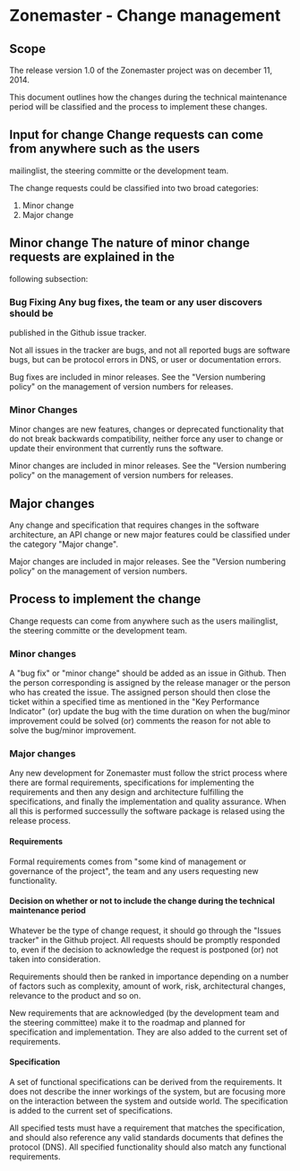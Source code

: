 # Zonemaster - Change management

## Scope
The release version 1.0 of the Zonemaster project was on december 11, 2014. 

This document outlines how the changes during the technical maintenance
period will be classified and the process to implement these changes.

## Input for change Change requests can come from anywhere such as the users
mailinglist, the steering committe or the development team. 

The change requests could be classified into two broad categories:

1. Minor change
2. Major change

## Minor change The nature of minor change requests are explained in the
following subsection: 

###  Bug Fixing Any bug fixes, the team or any user discovers should be
published in the Github issue tracker.

Not all issues in the tracker are bugs, and not all reported bugs are
software bugs, but can be protocol errors in DNS, or user or documentation
errors.

Bug fixes are included in minor releases. See the "Version numbering policy"
on the management of version numbers for releases.

### Minor Changes
Minor changes are new features, changes or deprecated functionality that do
not break backwards compatibility, neither force any user to change or
update their environment that currently runs the software. 

Minor changes are included in minor releases. See the "Version numbering
policy" on the management of version numbers for releases.

## Major changes 
Any change and specification that requires changes in the software architecture, an API change or new major features could be classified under the category "Major change".

Major changes are included in major releases. See the "Version numbering
policy" on the management of version numbers.

## Process to implement the change
Change requests can come from anywhere such as the users mailinglist, the steering committe or the development team. 

### Minor changes
A "bug  fix" or "minor change" should be added as an issue in Github. Then
the person corresponding is assigned by the release manager or the person
who has created the issue. The assigned person should then close the  ticket
within a specified time as mentioned in the "Key Performance Indicator" (or)
update the bug with the time duration on when the bug/minor improvement
could be solved (or) comments the reason for not able to solve the bug/minor
improvement.

### Major changes
Any new development for Zonemaster must follow the strict process where
there are formal requirements, specifications for implementing the
requirements and then any design and architecture fulfilling the
specifications, and finally the implementation and quality assurance. When
all this is performed successully the software package is relased using the
release process.

#### Requirements
Formal requirements comes from "some kind of management or governance of the project", the team and any users requesting new functionality. 

#### Decision on whether  or not to include the change during the technical maintenance period
Whatever be the type of change request, it should go through the "Issues tracker" in the Github project. All requests should be promptly responded to, even if the decision to acknowledge the request is postponed (or) not taken into consideration.

Requirements should then be ranked in importance depending on a number of factors such as complexity, amount of work, risk, architectural changes, relevance to the product and so on.

New requirements that are acknowledged (by the development team and the steering committee)  make it to the roadmap and planned for specification and implementation. They are also added to the current set of requirements.

#### Specification 
A set of functional specifications can be derived from the requirements. It
does not describe the inner workings of the system, but are focusing more on
the interaction between the system and outside world. The specification is
added to the current set of specifications.

All specified tests must have a requirement that matches the specification,
and should also reference any valid standards documents that defines the
protocol (DNS). All specified functionality should also match any functional
requirements.

